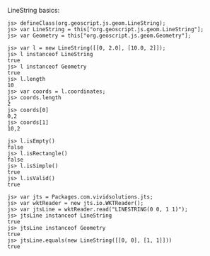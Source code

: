LineString basics:

    js> defineClass(org.geoscript.js.geom.LineString);
    js> var LineString = this["org.geoscript.js.geom.LineString"];
    js> var Geometry = this["org.geoscript.js.geom.Geometry"];

    js> var l = new LineString([[0, 2.0], [10.0, 2]]);
    js> l instanceof LineString
    true
    js> l instanceof Geometry
    true
    js> l.length
    10
    js> var coords = l.coordinates;
    js> coords.length
    2
    js> coords[0]
    0,2
    js> coords[1]
    10,2

    js> l.isEmpty()
    false
    js> l.isRectangle()
    false
    js> l.isSimple()
    true
    js> l.isValid()
    true

    js> var jts = Packages.com.vividsolutions.jts;
    js> var wktReader = new jts.io.WKTReader();
    js> var jtsLine = wktReader.read("LINESTRING(0 0, 1 1)");
    js> jtsLine instanceof LineString
    true
    js> jtsLine instanceof Geometry
    true
    js> jtsLine.equals(new LineString([[0, 0], [1, 1]]))
    true
 